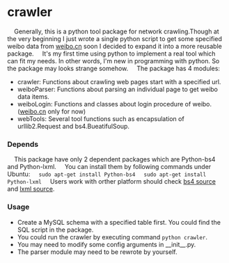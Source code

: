 # crawler
&nbsp;&nbsp;&nbsp; Generally, this is a python tool package for network crawling.Though at the very beginning I just wrote a single python script to get some specified weibo data from [weibo.cn](http://weibo.cn/) soon I decided to expand it into a more reusable package.
&nbsp;&nbsp;&nbsp; It's my first time using python to implement a real tool which can fit my needs. In other words, I'm new in programming with python. So the package may looks strange somehow.
&nbsp;&nbsp;&nbsp; The package has 4 modules:
- crawler: Functions about crawling web pages start with a specified url.
- weiboParser: Functions about parsing an individual page to get weibo data items.
- weiboLogin: Functions and classes about login procedure of weibo.([weibo.cn](http://weibo.cn/) only for now)
- webTools: Several tool functions such as encapsulation of urllib2.Request and bs4.BueatifulSoup.

### Depends
&nbsp;&nbsp;&nbsp; This package have only 2 dependent packages which are Python-bs4 and Python-lxml.
&nbsp;&nbsp;&nbsp; You can install them by following commands under Ubuntu:
&nbsp;&nbsp;&nbsp; `sudo apt-get install Python-bs4`
&nbsp;&nbsp;&nbsp; `sudo apt-get install Python-lxml`
&nbsp;&nbsp;&nbsp; Users work with orther platform should check [bs4 source](https://pypi.python.org/pypi/beautifulsoup4) and [lxml source](https://pypi.python.org/pypi/lxml).

### Usage
- Create a MySQL schema with a specified table first. You could find the SQL script in the package.
- You could run the crawler by executing command `python crawler`.
- You may need to modify some config arguments in \_\_init\_\_.py.
- The parser module may need to be rewrote by yourself.